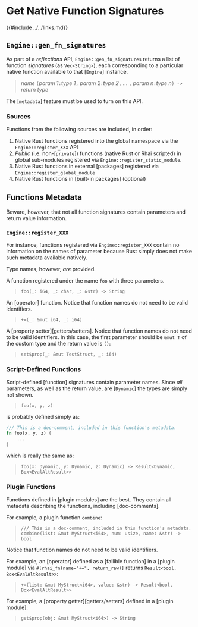 Get Native Function Signatures
==============================

{{#include ../../links.md}}


`Engine::gen_fn_signatures`
--------------------------

As part of a _reflections_ API, `Engine::gen_fn_signatures` returns a list of function _signatures_
(as `Vec<String>`), each corresponding to a particular native function available to that [`Engine`] instance.

> _name_ `(`_param 1_`:`_type 1_`,` _param 2_`:`_type 2_`,` ... `,` _param n_`:`_type n_`) ->` _return type_

The [`metadata`] feature must be used to turn on this API.

### Sources

Functions from the following sources are included, in order:

1. Native Rust functions registered into the global namespace via the `Engine::register_XXX` API
2. _Public_ (i.e. non-[`private`]) functions (native Rust or Rhai scripted) in global sub-modules
   registered via `Engine::register_static_module`.
3. Native Rust functions in external [packages] registered via `Engine::register_global_module`
4. Native Rust functions in [built-in packages] (optional)


Functions Metadata
------------------

Beware, however, that not all function signatures contain parameters and return value information.

### `Engine::register_XXX`

For instance, functions registered via `Engine::register_XXX` contain no information on the names of
parameter because Rust simply does not make such metadata available natively.

Type names, however, _are_ provided.

A function registered under the name `foo` with three parameters.

> `foo(_: i64, _: char, _: &str) -> String`

An [operator] function. Notice that function names do not need to be valid identifiers.

> `+=(_: &mut i64, _: i64)`

A [property setter][getters/setters].
Notice that function names do not need to be valid identifiers.
In this case, the first parameter should be `&mut T` of the custom type and the return value is `()`:

> `set$prop(_: &mut TestStruct, _: i64)`

### Script-Defined Functions

Script-defined [function] signatures contain parameter names.
Since _all_ parameters, as well as the return value, are [`Dynamic`] the types are simply not shown.

> `foo(x, y, z)`

is probably defined simply as:

```rust
/// This is a doc-comment, included in this function's metadata.
fn foo(x, y, z) {
    ...
}
```

which is really the same as:

> `foo(x: Dynamic, y: Dynamic, z: Dynamic) -> Result<Dynamic, Box<EvalAltResult>>`

### Plugin Functions

Functions defined in [plugin modules] are the best.
They contain all metadata describing the functions, including [doc-comments].

For example, a plugin function `combine`:

> `/// This is a doc-comment, included in this function's metadata.`  
> `combine(list: &mut MyStruct<i64>, num: usize, name: &str) -> bool`

Notice that function names do not need to be valid identifiers.

For example, an [operator] defined as a [fallible function] in a [plugin module] via
`#[rhai_fn(name="+=", return_raw)]` returns `Result<bool, Box<EvalAltResult>>`:

> `+=(list: &mut MyStruct<i64>, value: &str) -> Result<bool, Box<EvalAltResult>>`

For example, a [property getter][getters/setters] defined in a [plugin module]:

> `get$prop(obj: &mut MyStruct<i64>) -> String`
